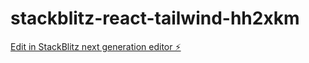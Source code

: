 # stackblitz-react-tailwind-hh2xkm

[Edit in StackBlitz next generation editor ⚡️](https://stackblitz.com/~/github.com/jensb1/stackblitz-react-tailwind-hh2xkm)
